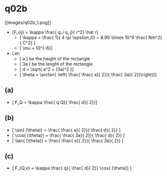 # q02b

[[images/q02b_1.png]]

* \[F_{ij} = \kappa \frac{ q_i q_j}{ r^2} \hat r\]
  * \[ \kappa = \frac{ 1}{ 4 \pi \epsilon_0} = 8.99 \times 10^9 \frac{ Nm^2}{ C^2} \]
  * \[ \mu = 10^{-6}\]
* Let:
  * \[ a \] be the height of the rectangle
  * \[ 3a \] be the lenght of the rectangle
  * \[ d = \sqrt{ a^2 + (3a)^2 }\]
  * \[ \theta = \arctan{ \left( \frac{ \frac{ a}{ 2}}{ \frac{ 3a}{ 2}}\right)}\]

## (a)
* \[ F_Q = \kappa \frac{ q Q}{ \frac{ d}{ 2}}\]

## (b)
* \[ \sin{ (\theta)} = \frac{ \frac{ a}{ 2}}{ \frac{ d}{ 2}} \]
* \[ \cos{ (\theta)} = \frac{ \frac{ 3a}{ 2}}{ \frac{ d}{ 2}} \]
* \[ \tan{ (\theta)} = \frac{ \frac{ a}{ 2}}{ \frac{ 3a}{ 2}} \]

## (c)

* \[ F_{Q,x} = \kappa \frac{ q}{ \frac{ d}{ 2}} \cos{ (\theta)} \]